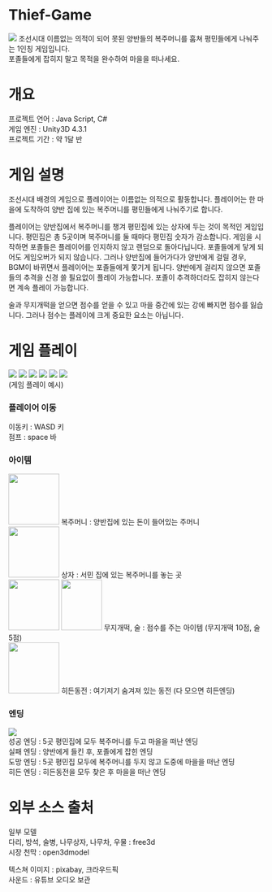 # Thief-Game
<img src = 'https://github.com/LeeHayoung0807/Thief-Game/assets/73875317/15dcea15-59b9-459d-9b73-54d2a13f9afc'>
조선시대 이름없는 의적이 되어 못된 양반들의 복주머니를 훔쳐 평민들에게 나눠주는 1인칭 게임입니다.</br>
포졸들에게 잡히지 말고 목적을 완수하여 마을을 떠나세요.

# 개요
프로젝트 언어 : Java Script, C#</br>
게임 엔진 : Unity3D 4.3.1</br>
프로젝트 기간 : 약 1달 반

# 게임 설명
조선시대 배경의 게임으로 플레이어는 이름없는 의적으로 활동합니다. 플레이어는 한 마을에 도착하여 양반 집에 있는 복주머니를 평민들에게 나눠주기로 합니다.  

플레이어는 양반집에서 복주머니를 챙겨 평민집에 있는 상자에 두는 것이 목적인 게임입니다. 평민집은 총 5곳이며 복주머니를 둘 때마다 평민집 숫자가 감소합니다. 게임을 시작하면 포졸들은 플레이어를 인지하지 않고 랜덤으로 돌아다닙니다. 포졸들에게 닿게 되어도 게임오버가 되지 않습니다. 그러나 양반집에 들어가다가 양반에게 걸릴 경우, BGM이 바뀌면서 플레이어는 포졸들에게 쫓기게 됩니다. 양반에게 걸리지 않으면 포졸들의 추격을 신경 쓸 필요없이 플레이 가능합니다. 포졸이 추격하더라도 잡히지 않는다면 계속 플레이 가능합니다.  

술과 무지개떡을 얻으면 점수를 얻을 수 있고 마을 중간에 있는 강에 빠지면 점수를 잃습니다. 그러나 점수는 플레이에 크게 중요한 요소는 아닙니다.

# 게임 플레이
<img src = 'https://github.com/hyL0807/Thief-Game/assets/73875317/9ec2249d-e78b-4fa4-872e-ce37c23f4154'>
<img src = 'https://github.com/hyL0807/Thief-Game/assets/73875317/79b0adea-f84b-4025-bf0b-8a1a5123a3f9'>
<img src = 'https://github.com/hyL0807/Thief-Game/assets/73875317/f99ca26e-6d28-4a75-8039-050038885acd'>
<img src = 'https://github.com/hyL0807/Thief-Game/assets/73875317/ac881001-19fc-41a7-88f8-33877e9d7f15'>
<img src = 'https://github.com/hyL0807/Thief-Game/assets/73875317/b07f45c7-8a1c-4e28-b05a-6e3c5746b849'>
<img src = 'https://github.com/hyL0807/Thief-Game/assets/73875317/9e31dcb1-66da-4af0-bba9-0cee3b5d9285'></br>
(게임 플레이 예시)</br>

  ### 플레이어 이동
  이동키 : WASD 키</br>
  점프 : space 바
  
  ### 아이템
  <img src = 'https://github.com/hyL0807/Thief-Game/assets/73875317/2deaba20-81da-4089-a345-b7e335971115' width = 100 height = 100>
  복주머니 : 양반집에 있는 돈이 들어있는 주머니</br>
  <img src = 'https://github.com/hyL0807/Thief-Game/assets/73875317/67827e62-c053-498f-831c-a738591dcfbc' width = 100 height = 100>
  상자 : 서민 집에 있는 복주머니를 놓는 곳</br>
  <img src = 'https://github.com/hyL0807/Thief-Game/assets/73875317/ff0b5d0c-e1ab-474b-82d7-57cf494c144b' width = 100 height = 100>
  <img src = 'https://github.com/hyL0807/Thief-Game/assets/73875317/22609b98-b5fb-449a-9f38-02fab1002c9b' width = 80 height = 100>
  무지개떡, 술 : 점수를 주는 아이템 (무지개떡 10점, 술 5점)</br>
  <img src = 'https://github.com/hyL0807/Thief-Game/assets/73875317/b30971e6-a46b-49a4-8d2b-b629eb9e1d8e' width = 100 height = 100>
  히든동전 : 여기저기 숨겨져 있는 동전 (다 모으면 히든엔딩)
  
  ### 엔딩
  <img src = 'https://github.com/hyL0807/Thief-Game/assets/73875317/4083088d-e9ef-45b1-8bb6-aec487f6a7f2'></br>
  성공 엔딩 : 5곳 평민집에 모두 복주머니를 두고 마을을 떠난 엔딩</br>
  실패 엔딩 : 양반에게 들킨 후, 포졸에게 잡힌 엔딩</br>
  도망 엔딩 : 5곳 평민집 모두에 복주머니를 두지 않고 도중에 마을을 떠난 엔딩</br>
  히든 엔딩 : 히든동전을 모두 찾은 후 마을을 떠난 엔딩

# 외부 소스 출처
일부 모델</br>
다리, 방석, 술병, 나무상자, 나무차, 우물 : free3d</br>
시장 천막 : open3dmodel  

텍스쳐 이미지 : pixabay, 크라우드픽</br>
사운드 : 유튜브 오디오 보관

  
